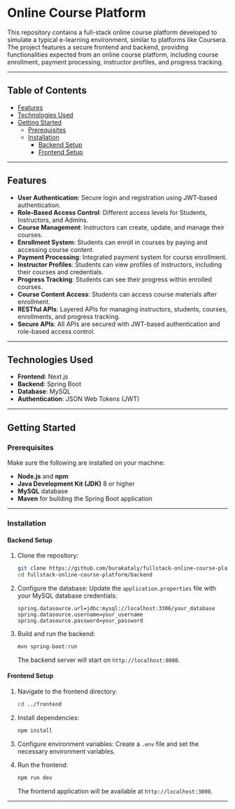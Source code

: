 
# Online Course Platform

This repository contains a full-stack online course platform developed to simulate a typical e-learning environment, similar to platforms like Coursera. The project features a secure frontend and backend, providing functionalities expected from an online course platform, including course enrollment, payment processing, instructor profiles, and progress tracking.

---

## Table of Contents
- [Features](#features)
- [Technologies Used](#technologies-used)
- [Getting Started](#getting-started)
  - [Prerequisites](#prerequisites)
  - [Installation](#installation)
    - [Backend Setup](#backend-setup)
    - [Frontend Setup](#frontend-setup)

---

## Features
- **User Authentication**: Secure login and registration using JWT-based authentication.
- **Role-Based Access Control**: Different access levels for Students, Instructors, and Admins.
- **Course Management**: Instructors can create, update, and manage their courses.
- **Enrollment System**: Students can enroll in courses by paying and accessing course content.
- **Payment Processing**: Integrated payment system for course enrollment.
- **Instructor Profiles**: Students can view profiles of instructors, including their courses and credentials.
- **Progress Tracking**: Students can see their progress within enrolled courses.
- **Course Content Access**: Students can access course materials after enrollment.
- **RESTful APIs**: Layered APIs for managing instructors, students, courses, enrollments, and progress tracking.
- **Secure APIs**: All APIs are secured with JWT-based authentication and role-based access control.

---

## Technologies Used
- **Frontend**: Next.js
- **Backend**: Spring Boot
- **Database**: MySQL
- **Authentication**: JSON Web Tokens (JWT)

---

## Getting Started

### Prerequisites
Make sure the following are installed on your machine:
- **Node.js** and **npm**
- **Java Development Kit (JDK)** 8 or higher
- **MySQL** database
- **Maven** for building the Spring Boot application

---

### Installation

#### Backend Setup

1. Clone the repository:
   ```bash
   git clone https://github.com/burakataly/fullstack-online-course-platform.git
   cd fullstack-online-course-platform/backend
   ```

2. Configure the database:
   Update the `application.properties` file with your MySQL database credentials:
   ```properties
   spring.datasource.url=jdbc:mysql://localhost:3306/your_database
   spring.datasource.username=your_username
   spring.datasource.password=your_password
   ```

3. Build and run the backend:
   ```bash
   mvn spring-boot:run
   ```
   The backend server will start on `http://localhost:8080`.

#### Frontend Setup

1. Navigate to the frontend directory:
   ```bash
   cd ../frontend
   ```

2. Install dependencies:
   ```bash
   npm install
   ```

3. Configure environment variables:
   Create a `.env` file and set the necessary environment variables.

4. Run the frontend:
   ```bash
   npm run dev
   ```
   The frontend application will be available at `http://localhost:3000`.

---
